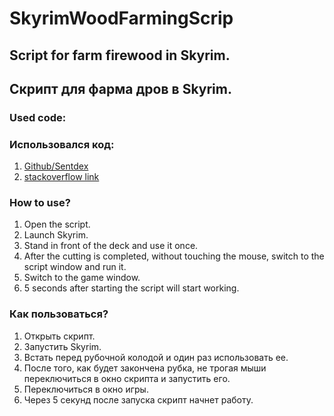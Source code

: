 # SkyrimWoodFarmingScrip
## Script for farm firewood in Skyrim.
## Скрипт для фарма дров в Skyrim.
### Used code:
### Использовался код:
1. [Github/Sentdex](https://github.com/Sentdex/pygta5/blob/master/directkeys.py)
2. [stackoverflow link](https://stackoverflow.com/questions/50601200/pyhon-directinput-mouse-relative-moving-act-not-as-expected)

### How to use?
1. Open the script.
2. Launch Skyrim.
3. Stand in front of the deck and use it once.
4. After the cutting is completed, without touching the mouse, switch to the script window and run it.
5. Switch to the game window.
6. 5 seconds after starting the script will start working.

### Как пользоваться?
1. Открыть скрипт.
2. Запустить Skyrim.
3. Встать перед рубочной колодой и один раз использовать ее.
4. После того, как будет закончена рубка, не трогая мыши переключиться в окно скрипта и запустить его.
5. Переключиться в окно игры.
6. Через 5 секунд после запуска скрипт начнет работу.
